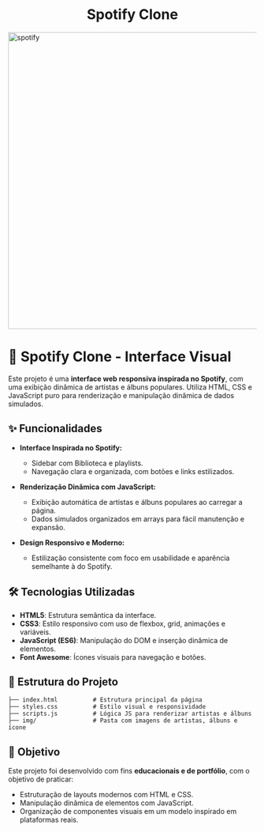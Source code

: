 <div align="center">

# **Spotify Clone**

</div>

<img width="1343" height="601" alt="spotify" src="https://github.com/user-attachments/assets/7dd90505-ab4c-4ff0-b01a-f2073f78349d" />

# 🎵 Spotify Clone - Interface Visual

Este projeto é uma **interface web responsiva inspirada no Spotify**, com uma exibição dinâmica de artistas e álbuns populares. Utiliza HTML, CSS e JavaScript puro para renderização e manipulação dinâmica de dados simulados.

## ✨ Funcionalidades

- **Interface Inspirada no Spotify:**
  - Sidebar com Biblioteca e playlists.
  - Navegação clara e organizada, com botões e links estilizados.

- **Renderização Dinâmica com JavaScript:**
  - Exibição automática de artistas e álbuns populares ao carregar a página.
  - Dados simulados organizados em arrays para fácil manutenção e expansão.

- **Design Responsivo e Moderno:**
  - Estilização consistente com foco em usabilidade e aparência semelhante à do Spotify.

## 🛠️ Tecnologias Utilizadas

- **HTML5**: Estrutura semântica da interface.
- **CSS3**: Estilo responsivo com uso de flexbox, grid, animações e variáveis.
- **JavaScript (ES6)**: Manipulação do DOM e inserção dinâmica de elementos.
- **Font Awesome**: Ícones visuais para navegação e botões.

## 📁 Estrutura do Projeto

```
├── index.html          # Estrutura principal da página
├── styles.css          # Estilo visual e responsividade
├── scripts.js          # Lógica JS para renderizar artistas e álbuns
├── img/                # Pasta com imagens de artistas, álbuns e ícone
```

## 🎯 Objetivo

Este projeto foi desenvolvido com fins **educacionais e de portfólio**, com o objetivo de praticar:
- Estruturação de layouts modernos com HTML e CSS.
- Manipulação dinâmica de elementos com JavaScript.
- Organização de componentes visuais em um modelo inspirado em plataformas reais.
